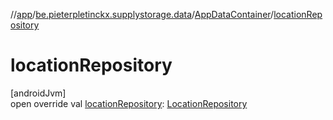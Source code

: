 //[app](../../../index.md)/[be.pieterpletinckx.supplystorage.data](../index.md)/[AppDataContainer](index.md)/[locationRepository](location-repository.md)

# locationRepository

[androidJvm]\
open override val [locationRepository](location-repository.md): [LocationRepository](../../be.pieterpletinckx.supplystorage.data.location/-location-repository/index.md)

